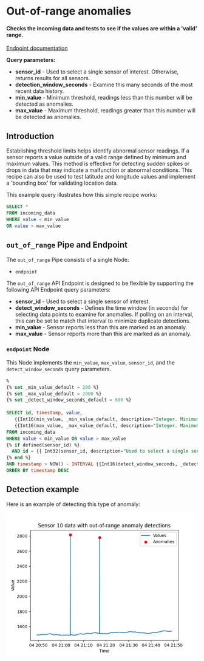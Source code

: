 # Out-of-range anomalies

#### Checks the incoming data and tests to see if the values are within a 'valid' range. 

[Endpoint documentation](https://api.tinybird.co/endpoint/t_89b4aa3c33d24e82b599e69a1e73a421?token=p.eyJ1IjogIjJjOGIyYzQ2LTU4NzYtNGU5Mi1iNGJkLWMwNTliZDFhNzUwZSIsICJpZCI6ICJiMjM5ZGZmMC01YjdjLTQzNTQtOWY3MC1jMGIzZTE2M2VlNGYiLCAiaG9zdCI6ICJldV9zaGFyZWQifQ.-nNRyprUmEpK0tvElyljtfWCcyjW351dw17Z_FiaclQ)

**Query parameters:**
* **sensor_id** - Used to select a single sensor of interest. Otherwise, returns results for all sensors. 
* **detection_window_seconds** - Examine this many seconds of the most recent data history.
* **min_value** - Minimum threshold, readings less than this number will be detected as anomalies.
* **max_value** - Maximum threshold, readings greater than this number will be detected as anomalies.

## Introduction

Establishing threshold limits helps identify abnormal sensor readings. If a sensor reports a value outside of a valid range defined by minimum and maximum values. This method is effective for detecting sudden spikes or drops in data that may indicate a malfunction or abnormal conditions. This recipe can also be used to test latitude and longitude values and implement a 'bounding box' for validating location data. 

This example query illustrates how this simple recipe works: 

```sql
SELECT * 
FROM incoming_data
WHERE value < min_value 
OR value > max_value
```

## `out_of_range` Pipe and Endpoint

The `out_of_range` Pipe consists of a single Node: 
* `endpoint`

The `out_of_range` API Endpoint is designed to be flexible by supporting the following API Endpoint query parameters:
* **sensor_id** - Used to select a single sensor of interest.
* **detect_window_seconds** - Defines the time window (in seconds) for selecting data points to examine for anomalies. If polling on an interval, this can be set to match that interval to minimize duplicate detections.
* **min_value** - Sensor reports less than this are marked as an anomaly. 
* **max_value** - Sensor reports more than this are marked as an anomaly. 

### `endpoint` Node

This Node implements the `min_value`, `max_value`, `sensor_id`, and the `detect_window_seconds` query parameters. 

```sql
%
{% set _min_value_default = 200 %}
{% set _max_value_default = 2000 %}
{% set _detect_window_seconds_default = 600 %}

SELECT id, timestamp, value, 
   {{Int16(min_value, _min_value_default, description="Integer. Minimum threshold, readings less than this number will be detected as anomalies.",required=False)}} as min_value, 
   {{Int16(max_value, _max_value_default, description="Integer. Maximum threshold, readings greater than this number will be detected as anomalies.",required=False)}} as max_value 
FROM incoming_data
WHERE value < min_value OR value > max_value
{% if defined(sensor_id) %}               
  AND id = {{ Int32(sensor_id, description="Used to select a single sensor of interest. Optional.")}}       
{% end %}    
AND timestamp > NOW() - INTERVAL {{Int16(detect_window_seconds, _detect_window_seconds_default, description="Search this many most recent minutes of the data history.")}} SECONDS
ORDER BY timestamp DESC
```

## Detection example

Here is an example of detecting this type of anomaly:

![Out-of-range anomaly detected](../charts/sensor_10_anomaly_out-of-range.png)

